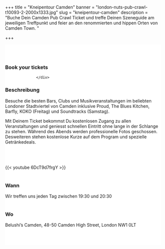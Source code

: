 ﻿+++
title = "Kneipentour Camden"
banner = "london-nuts-pub-crawl-t10093-2-2000x1333.jpg"
slug = "kneipentour-camden"
description = "Buche Dein Camden Pub Crawl Ticket und treffe Deinen Szeneguide am jeweiligen Treffpunkt und feier an den renommierten und hippen Orten von Camden Town. "

+++

<section class="mbr-section" id="msg-box5-1w" style="background-color: rgb(255, 255, 255); padding-top: 40px; padding-bottom: 40px;">
    <div class="container">
        <div class="row">
        <div class="col-md-6 col-lg-5 col-xl-4" id= "fix1">
<h3>Book your tickets</h3>
        <script src="https://assets.ticketinghub.com/checkout.js" data-channel="1143f7a6-9007-49c0-8c15-806d20e54a91" data-product="84fe1837-3b9d-40af-ac80-fe506197eb16" data-endpoint="https://api.ticketinghub.com" data-layout="embed" data-landing="calendar" data-event-period="7" data-events-view-mode="multi-day" data-fields="name,email,telephone" data-collect-voucher-recipient-info="1" data-color="#1c2b4e" data-button-label="BOOK NOW" data-footer="ssl" data-discounts="1" data-free="0" data-lang="de" data-avs="0" data-subscribe="1" data-ga-track-pageviews="1" data-ga-track-purchases="1"></script>


                  </div>
<div class="col-md-6 col-lg-7 col-xl-8"> <h3 class="mbr-section-title display-2">Beschreibung</h3>
Besuche die besten Bars, Clubs und Musikveranstaltungen im beliebten Londoner Stadtviertel von Camden inklusive Proud, The Blues Kitchen, Barfly, KOKO (Freitag) und Soundtracks (Samstag).

Mit Deinem Ticket bekommst Du kostenlosen Zugang zu allen Veranstaltungen und geniesst schnellen Eintritt ohne lange in der Schlange zu stehen. Während des Abends werden  professionelle Fotos geschossen. Desweiteren stehen kostenlose Kurze auf dem Program und spezielle Getränkedeals. <br><br>

<br><br>
{{< youtube 6DcT9d7frgY >}}
<br>
<br>



<h3 class="mbr-section-title display-2">Wann</h3>
Wir treffen uns jeden Tag zwischen 19:30 und 20:30
<br>
<br>

<h3 class="mbr-section-title display-2">Wo</h3>
Belushi’s Camden, 48-50 Camden High Street, London NW1 0LT<br>
<br>
<script src='https://static.citymapper.com/js/embed/widget.js' data-slug='99gdm5' data-width=600></script> </div>


</section>
